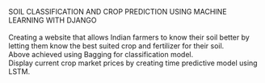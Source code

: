 SOIL CLASSIFICATION AND CROP PREDICTION USING MACHINE
LEARNING WITH DJANGO<br><br>
Creating a website that allows Indian farmers to know their
soil better by letting them know the best suited crop and
fertilizer for their soil.<br>
Above achieved using Bagging for classification model.<br>
Display current crop market prices by creating time predictive
model using LSTM.

